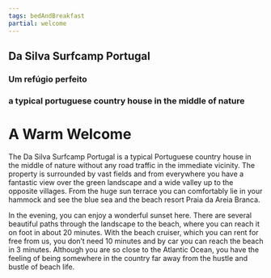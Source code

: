 ```yaml
---
tags: bedAndBreakfast
partial: welcome
---
```


## Da Silva Surfcamp Portugal

### Um refúgio perfeito

### a typical portuguese country house in the middle of nature

# A Warm Welcome


The Da Silva Surfcamp Portugal is a typical Portuguese country house in the middle of nature without any road traffic in the immediate vicinity. The property is surrounded by vast fields and from everywhere you have a fantastic view over the green landscape and a wide valley up to the opposite villages. From the huge sun terrace you can comfortably lie in your hammock and see the blue sea and the beach resort Praia da Areia Branca.

In the evening, you can enjoy a wonderful sunset here. There are several beautiful paths through the landscape to the beach, where you can reach it on foot in about 20 minutes. With the beach cruiser, which you can rent for free from us, you don’t need 10 minutes and by car you can reach the beach in 3 minutes. Although you are so close to the Atlantic Ocean, you have the feeling of being somewhere in the country far away from the hustle and bustle of beach life.
